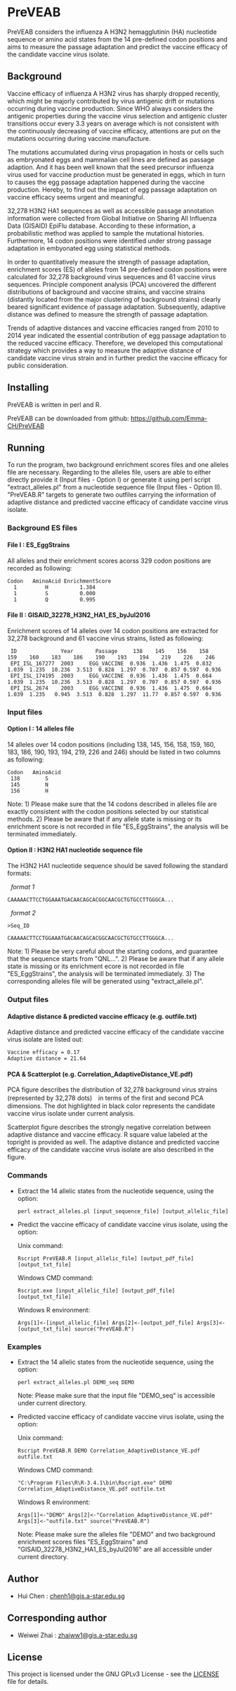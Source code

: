 # PreVEAB
PreVEAB considers the influenza A H3N2 hemagglutinin (HA) nucleotide sequence or amino acid states from the 14 pre-defined codon positions and aims to measure the passage adaptation and predict the vaccine efficacy of the candidate vaccine virus isolate.


## Background
Vaccine efficacy of influenza A H3N2 virus has sharply dropped recently, which might be majorly contributed by virus antigenic drift or mutations occurring during vaccine production. Since WHO always considers the antigenic properties during the vaccine virus selection and antigenic cluster transitions occur every 3.3 years on average which is not consistent with the continuously decreasing of vaccine efficacy, attentions are put on the mutations occurring during vaccine manufacture. 

The mutations accumulated during virus propagation in hosts or cells such as embryonated eggs and mammalian cell lines are defined as passage adaption. And it has been well known that the seed precursor influenza virus used for vaccine production must be generated in eggs, which in turn to causes the egg passage adaptation happened during the vaccine production. Hereby, to find out the impact of egg passage adaptation on vaccine efficacy seems urgent and meaningful.

32,278 H3N2 HA1 sequences as well as accessible passage annotation information were collected from Global Initiative on Sharing All Influenza Data (GISAID) EpiFlu database. According to these information, a probabilistic method was applied to sample the mutational histories. Furthermore, 14 codon positions were identified under strong passage adaptation in embyonated egg using statistical methods.

In order to quantitatively measure the strength of passage adaptation, enrichment scores (ES) of alleles from 14 pre-defined codon positions were calculated for 32,278 background virus sequences and 61 vaccine virus sequences. Principle component analysis (PCA) uncovered the different distributions of background and vaccine strains, and vaccine strains (distantly located from the major clustering of background strains) clearly beared significant evidence of passage adaptation. Subsequently, adaptive distance was defined to measure the strength of passage adaptation.

Trends of adaptive distances and vaccine efficacies ranged from 2010 to 2014 year indicated the essential contribution of egg passage adaptation to the reduced vaccine efficacy. Therefore, we developed this computational strategy which provides a way to measure the adaptive distance of candidate vaccine virus strain and in further predict the vaccine efficacy for public consideration. 


## Installing

PreVEAB is written in perl and R.

PreVEAB can be downloaded from github: https://github.com/Emma-CH/PreVEAB


## Running

To run the program, two background enrichment scores files and one alleles file are necessary. 
Regarding to the alleles file, users are able to either directly provide it (Input files - Option I) or generate it using perl script "extract_alleles.pl" from a nucleotide sequence file (Input files - Option II).
"PreVEAB.R" targets to generate two outfiles carrying the information of adaptive distance and predicted vaccine efficacy of candidate vaccine virus isolate.


### Background ES files

#### File I : ES_EggStrains

All alleles and their enrichment scores acorss 329 codon positions are recorded as following:

    Codon   AminoAcid EnrichmentScore
      1         H          1.384
      1         S          0.000
      1         Q          0.995

#### File II : GISAID_32278_H3N2_HA1_ES_byJul2016

Enrichment scores of 14 alleles over 14 codon positions are extracted for 32,278 background and 61 vaccine virus strains, listed as following: 

     ID              Year       Passage     138    145    156    158    159    160    183    186    190    193    194    219    226    246
     EPI_ISL_167277  2003     EGG_VACCINE  0.936  1.436  1.475  0.832  1.039  1.235  10.236  3.513  0.828  1.297  0.707  0.857 0.597  0.936
     EPI_ISL_174195  2003     EGG_VACCINE  0.936  1.436  1.475  0.664  1.039  1.235  10.236  3.513  0.828  1.297  0.707  0.857 0.597  0.936
     EPI_ISL_2674    2003     EGG_VACCINE  0.936  1.436  1.475  0.664  1.039  1.235   0.945  3.513  0.828  1.297  11.77  0.857 0.597  0.936    


### Input files

#### Option I : 14 alleles file

14 alleles over 14 codon positions (including 138, 145, 156, 158, 159, 160, 183, 186, 190, 193, 194, 219, 226 and 246) should be listed in two columns as following:

    Codon   AminoAcid
     138        S
     145        N 
     156        H

Note: 1) Please make sure that the 14 codons described in alleles file are exactly consistent with the codon positions selected by our  statistical methods.
2) Please be aware that if any allele state is missing or its enrichment score is not recorded in file "ES_EggStrains", the analysis will be terminated immediately.

#### Option II : H3N2 HA1 nucleotide sequence file

The H3N2 HA1 nucleotide sequence should be saved following the standard formats:
    
    *format 1*
    
    CAAAAACTTCCTGGAAATGACAACAGCACGGCAACGCTGTGCCTTGGGCA...
    
    *format 2*
    
    >Seq_ID
    
    CAAAAACTTCCTGGAAATGACAACAGCACGGCAACGCTGTGCCTTGGGCA...

Note: 1) Please be very careful about the starting codons, and guarantee that the sequence starts from "QNL...".
2) Please be aware that if any allele state is missing or its enrichment ecore is not recorded in file "ES_EggStrains", the analysis will be terminated immediately.
3) The corresponding alleles file will be generated using "extract_allele.pl".


### Output files

#### Adaptive distance & predicted vaccine efficacy (e.g. outfile.txt)

Adaptive distance and predicted vaccine efficacy of the candidate vaccine virus isolate are listed out:

    Vaccine efficacy = 0.17
    Adaptive distance = 21.64

#### PCA & Scatterplot (e.g. Correlation_AdaptiveDistance_VE.pdf)

PCA figure describes the distribution of 32,278 background virus strains (represented by 32,278 dots)　in terms of the first and second PCA dimensions. The dot highlighted in black color represents the candidate vaccine virus isolate under current analysis.

Scatterplot figure describes the strongly negative correlation between adaptive distance and vaccine efficacy. R square value labeled at the topright is provided as well. The adaptive distance and predicted vaccine efficacy of the candidate vaccine virus isolate are also described in the figure.


### Commands

* Extract the 14 allelic states from the nucleotide sequence, using the option:

    `perl extract_alleles.pl [input_sequence_file] [output_allelic_file]`

* Predict the vaccine efficacy of candidate vaccine virus isolate, using the option:

    Unix command:
    
    `Rscript PreVEAB.R [input_allelic_file] [output_pdf_file] [output_txt_file]`

    Windows CMD command:
   
    `Rscript.exe [input_allelic_file] [output_pdf_file] [output_txt_file]`

    Windows R environment:
    
    `Args[1]<-[input_allelic_file]
    Args[2]<-[output_pdf_file]
    Args[3]<-[output_txt_file]
    source("PreVEAB.R")`


### Examples

* Extract the 14 allelic states from the nucleotide sequence, using the option:

    `perl extract_alleles.pl DEMO_seq DEMO`
    
    Note: Please make sure that the input file "DEMO_seq" is accessible under current directory.

* Predicted vaccine efficacy of candidate vaccine virus isolate, using the option:

    Unix command:
    
    `Rscript PreVEAB.R DEMO Correlation_AdaptiveDistance_VE.pdf outfile.txt`
    
    Windows CMD command:
    
    `"C:\Program Files\R\R-3.4.1\bin\Rscript.exe" DEMO Correlation_AdaptiveDistance_VE.pdf outfile.txt`
    
    Windows R environment:
    
    `Args[1]<-"DEMO"
    Args[2]<-"Correlation_AdaptiveDistance_VE.pdf"
    Args[3]<-"outfile.txt"
    source("PreVEAB.R")`
    
    Note: Please make sure the alleles file "DEMO" and two background enrichment scores files "ES_EggStrains" and  
    "GISAID_32278_H3N2_HA1_ES_byJul2016" are all accessible under current directory.


## Author

* Hui Chen : chenh1@gis.a-star.edu.sg


## Corresponding author

*   Weiwei Zhai : zhaiww1@gis.a-star.edu.sg


## License

This project is licensed under the GNU GPLv3 License - see the
[LICENSE](LICENSE) file for details.

